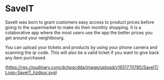 # SaveIT

SaveIt was born to grant customers easy access to product prices before going to the supermarket to make do their monthly shopping. It is a colaborative app where the most users use the app the better prices you get around your neightbourg.</br>

You can upload your tickets and products by using your phone camera and scanning the qr code. This will also be a valid ticket if you want to give back any item purchased.

(https://res.cloudinary.com/dchpgcdda/image/upload/v1651770785/SaveIT/Logo-SaveIT_hzdpur.svg)